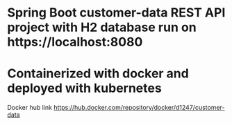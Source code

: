 # Spring Boot customer-data REST API project with H2 database run on https://localhost:8080 
# Containerized with docker and deployed with kubernetes

Docker hub link
https://hub.docker.com/repository/docker/d1247/customer-data
